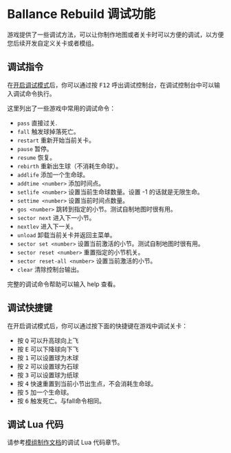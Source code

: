 # Ballance Rebuild 调试功能

游戏提供了一些调试方法，可以让你制作地图或者关卡时可以方便的调试，以方便您后续开发自定义关卡或者模组。

## 调试指令

在[开启调试模式](./project-help.md#如何开启发行版的调试模式)后，你可以通过按 <kbd>F12</kbd> 呼出调试控制台，在调试控制台中可以输入调试命令执行。

这里列出了一些游戏中常用的调试命令：

* `pass` 直接过关.
* `fall` 触发球掉落死亡。
* `restart` 重新开始当前关卡。
* `pause` 暂停。
* `resume` 恢复。
* `rebirth` 重新出生球（不消耗生命球）。
* `addlife` 添加一个生命球。
* `addtime <number>` 添加时间点。
* `setlife <number>` 设置当前生命球数量。设置 -1 的话就是无限生命。
* `settime <number>` 设置当前时间点数量。
* `gos <number>` 跳转到指定的小节。测试自制地图时很有用。
* `sector next` 进入下一小节。
* `nextlev` 进入下一关。
* `unload` 卸载当前关卡并返回主菜单。
* `sector set <number>` 设置当前激活的小节。测试自制地图时很有用。
* `sector reset <number>` 重置指定的小节机关。
* `sector reset-all <number>` 设置当前激活的小节。
* `clear` 清除控制台输出。

完整的调试命令帮助可以输入 help 查看。

## 调试快捷键

在开启调试模式后，你可以通过按下面的快捷键在游戏中调试关卡：

* 按 <kbd>Q</kbd> 可以升高球向上飞
* 按 <kbd>E</kbd> 可以下降球向下飞
* 按 <kbd>1</kbd> 可以设置球为木球
* 按 <kbd>2</kbd> 可以设置球为石球
* 按 <kbd>3</kbd> 可以设置球为纸球
* 按 <kbd>4</kbd> 快速重置到当前小节出生点，不会消耗生命球。
* 按 <kbd>5</kbd> 加一个生命球。
* 按 <kbd>6</kbd> 触发死亡。与fall命令相同。

## 调试 Lua 代码

请参考[模组制作文档](../SystemModding/readme.md)的调试 Lua 代码章节。
